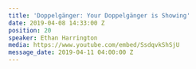 ```yaml
---
title: 'Doppelgänger: Your Doppelgänger is Showing'
date: 2019-04-08 14:33:00 Z
position: 20
speaker: Ethan Harrington
media: https://www.youtube.com/embed/SsdqvkShSjU
message_date: 2019-04-11 04:00:00 Z
---
```


